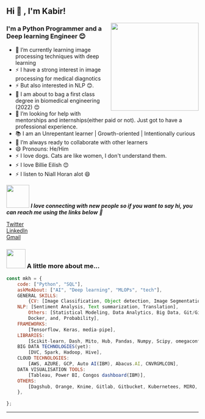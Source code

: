 <h2>Hi 👋 , I'm Kabir!</h2>
<img align='right' src="https://media.giphy.com/media/M9gbBd9nbDrOTu1Mqx/giphy.gif" width="230">

### I'm a Python Programmer and a Deep learning Engineer 😊

- 🌱 I’m currently learning image processing techniques with deep learning
- ⚡ I have a strong interest in image processing for medical diagnotics 
- ⚡ But also interested in NLP 😊.
- 📝 I am about to bag a first class degree in biomedical engineering (2022) 😊
- 🤔 I’m looking for help with mentorships and internships(either paid or not). Just got to have a professional experience.
- 📚 I am an Unrepentant learner | Growth-oriented | Intentionally curious
- 👯 I’m always ready to collaborate with other learners
- 😄 Pronouns: He/Him
- ⚡ I love dogs. Cats are like women, I don't understand them.
- ⚡ I love Billie Eilish 😊
- ⚡ I listen to Niall Horan alot 😄

<img src="https://media.giphy.com/media/LnQjpWaON8nhr21vNW/giphy.gif" width="60"> <em><b>I love connecting with new people so if you want to say hi, you can reach me using the links below</b> 🤙</em>


[Twitter](https://twitter.com/marshallhamzah)
</br>
[LinkedIn](https://www.linkedin.com/in/kabir-muhammad-b82161135)
</br>
[Gmail](muhammadkabirhamzah@gmail.com)

### <img src="https://media.giphy.com/media/VgCDAzcKvsR6OM0uWg/giphy.gif" width="50"> A little more about me...  

```javascript
const mkh = {
    code: ["Python", "SQL"],
    askMeAbout: ["AI", "Deep learning", "MLOPs", "tech"],
    GENERAL SKILLS:
    	{CV: [Image Classification, Object detection, Image Segmentation],
	NLP: [Sentiment Analysis, Text summarization, Translation],
        Others: [Statistical Modeling, Data Analytics, Big Data, Git/Github, Dagshub, Data Visualisation,
	    Docker, and, Probability],
    FRAMEWORKS:
	    [Tensorflow, Keras, media-pipe],
    LIBRARIES:
	    [Scikit-learn, Dash, Mito, Hub, Pandas, Numpy, Scipy, omegaconf, fastapi, tf2onnx, MLFlow, Opencv, Matplotlib, Spacy, Streamlit, Sage, Sympy],
    BIG DATA TECHNOLOGIES(yet):
	    [DVC, Spark, Hadoop, Hive],
    CLOUD TECHNOLOGIES:
	    [AWS, AZURE, GCP, Auto AI(IBM), Abacus.AI, CNVRGMLCON],
    DATA VISUALISATION TOOLS:
	    [Tableau, Power BI, Congos dashboard(IBM)],
    OTHERS:
	    [Dagshub, Orange, Knime, Gitlab, Gitbucket, Kubernetees, MIRO, Notion, MySQL, SQLite]
    },
  
};
```


---   


<!--
**Marshall-mk/Marshall-mk** is a ✨ _special_ ✨ repository because its `README.md` (this file) appears on your GitHub profile.

-->
